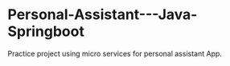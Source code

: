 # Personal-Assistant---Java-Springboot
Practice project using micro services for personal assistant App.
